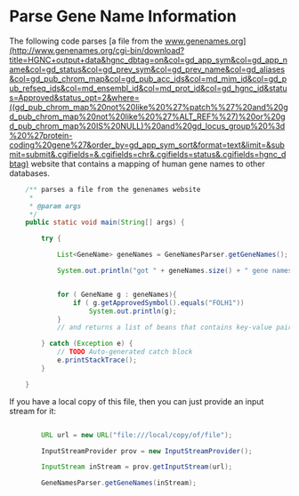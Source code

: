 Parse Gene Name Information
===========================

The following code parses [a file from the www.genenames.org](http://www.genenames.org/cgi-bin/download?title=HGNC+output+data&hgnc_dbtag=on&col=gd_app_sym&col=gd_app_name&col=gd_status&col=gd_prev_sym&col=gd_prev_name&col=gd_aliases&col=gd_pub_chrom_map&col=gd_pub_acc_ids&col=md_mim_id&col=gd_pub_refseq_ids&col=md_ensembl_id&col=md_prot_id&col=gd_hgnc_id&status=Approved&status_opt=2&where=((gd_pub_chrom_map%20not%20like%20%27%patch%%27%20and%20gd_pub_chrom_map%20not%20like%20%27%ALT_REF%%27)%20or%20gd_pub_chrom_map%20IS%20NULL)%20and%20gd_locus_group%20%3d%20%27protein-coding%20gene%27&order_by=gd_app_sym_sort&format=text&limit=&submit=submit&.cgifields=&.cgifields=chr&.cgifields=status&.cgifields=hgnc_dbtag)
website that contains a mapping of human gene names to other databases.


```java
    /** parses a file from the genenames website
	 *
	 * @param args
	 */
	public static void main(String[] args) {

		try {

			List<GeneName> geneNames = GeneNamesParser.getGeneNames();

			System.out.println("got " + geneNames.size() + " gene names");


			for ( GeneName g : geneNames){
				if ( g.getApprovedSymbol().equals("FOLH1"))
					System.out.println(g);
			}
			// and returns a list of beans that contains key-value pairs for each gene name

		} catch (Exception e) {
			// TODO Auto-generated catch block
			e.printStackTrace();
		}

	}
```

If you have a local copy of this file, then you can just provide an input stream for it:

```java

        URL url = new URL("file:///local/copy/of/file");

		InputStreamProvider prov = new InputStreamProvider();

		InputStream inStream = prov.getInputStream(url);

	    GeneNamesParser.getGeneNames(inStream);


```